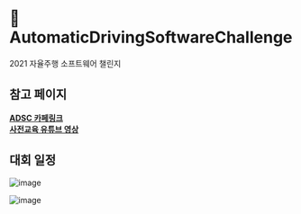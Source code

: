# 🚗 AutomaticDrivingSoftwareChallenge
2021 자율주행 소프트웨어 챌린지  

## 참고 페이지
[**ADSC 카페링크**](https://cafe.naver.com/inuadsc2021)   
[**사전교육 유튜브 영상**](https://www.youtube.com/watch?v=kSOYLGXPVoA&list=PLb0pgb0RlXEpJysmiz7e92hYSZkgn4WhN&index=1)  

## 대회 일정  
![image](https://user-images.githubusercontent.com/61939286/140271280-d1829ae1-3110-4592-b21d-1372dcfadc84.png)

![image](https://user-images.githubusercontent.com/61939286/132117480-9fca6ed7-77df-4819-a2c5-4e579afa5ec2.png)


